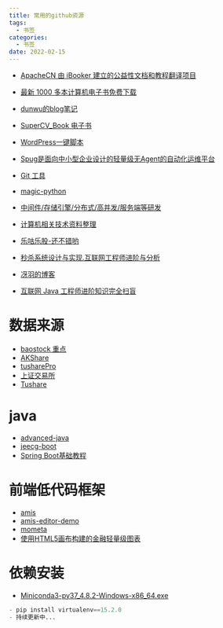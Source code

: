 ```yaml
---
title: 常用的github资源
tags:
  - 书签 
categories:
  - 书签 
date: 2022-02-15
---
```


- [ApacheCN 由 iBooker 建立的公益性文档和教程翻译项目](https://github.com/apachecn)

- [最新 1000 多本计算机电子书免费下载](https://github.com/itdevbooks/pdf)

- [dunwu的blog笔记](https://github.com/dunwu/blog)
- [SuperCV_Book 电子书](https://github.com/SuperCV/Book)
- [WordPress一键脚本](https://github.com/jackerzz/wordpress)

- [Spug是面向中小型企业设计的轻量级无Agent的自动化运维平台](https://github.com/jackerzz/spug)
- [Git 工具](https://git-scm.com/book/zh/v2)
- [magic-python](https://github.com/iswbm/magic-python)
- [中间件/存储引擎/分布式/高并发/服务端等研发](https://github.com/y123456yz)
- [计算机相关技术资料整理](https://github.com/EZLippi/practical-programming-books)
- [乐咕乐股-还不错哟](https://www.legulegu.com/stockdata/averageposition)
- [秒杀系统设计与实现.互联网工程师进阶与分析](https://github.com/qiurunze123/miaosha)
- [冴羽的博客](https://github.com/mqyqingfeng/Blog)
- [互联网 Java 工程师进阶知识完全扫盲](https://github.com/doocs/advanced-java)
# 数据来源
- [baostock 重点](http://baostock.com/baostock/index.php/Python%E5%BC%80%E5%8F%91%E8%B5%84%E6%BA%90) 
- [AKShare](https://www.akshare.xyz/zh_CN/latest/data/stock/stock.html)
- [tusharePro](https://tushare.pro/document/1?doc_id=40)
- [上证交易所](http://www.sse.com.cn/)
- [Tushare](http://tushare.org/index.html#id5)

# java
- [advanced-java](https://github.com/doocs/advanced-java)
- [jeecg-boot](https://github.com/jeecgboot/jeecg-boot)
- [Spring Boot基础教程](https://github.com/dyc87112/SpringBoot-Learning)

# 前端低代码框架
- [amis](https://github.com/baidu/amis)
- [amis-editor-demo](https://github.com/aisuda/amis-editor-demo)
- [mometa](https://github.com/imcuttle/mometa)
- [使用HTML5画布构建的金融轻量级图表](https://github.com/tradingview/lightweight-charts)

# 依赖安装
- [Miniconda3-py37_4.8.2-Windows-x86_64.exe](https://repo.anaconda.com/miniconda/Miniconda3-py37_4.8.2-Windows-x86_64.exe)
```python
- pip install virtualenv==15.2.0
- 持续更新中...
